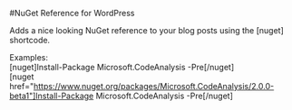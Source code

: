 #NuGet Reference for WordPress

Adds a nice looking NuGet reference to your blog posts using the [nuget] shortcode.

Examples: <br/>
[nuget]Install-Package Microsoft.CodeAnalysis -Pre[/nuget] <br/>
[nuget href="https://www.nuget.org/packages/Microsoft.CodeAnalysis/2.0.0-beta1"]Install-Package Microsoft.CodeAnalysis -Pre[/nuget]
